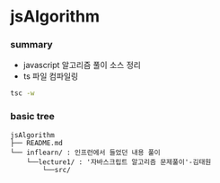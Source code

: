 # jsAlgorithm

### summary

- javascript 알고리즘 풀이 소스 정리
- ts 파일 컴파일링

```bash
tsc -w
```

### basic tree

```
jsAlgorithm
├── README.md
└── inflearn/ : 인프런에서 들었던 내용 풀이
	└──lecture1/ : '자바스크립트 알고리즘 문제풀이'-김태원
		└──src/
```
